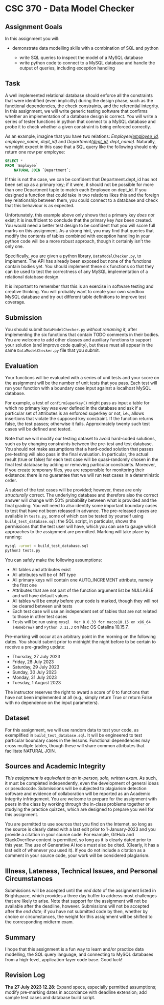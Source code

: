 # CSC 370 - Data Model Checker

## Assignment Goals

In this assignment you will:

  * demonstrate data modelling skills with a combination of SQL and python

    + write SQL queries to inspect the model of a MySQL database
    + write python code to connect to a MySQL database and handle the output of queries, including exception handling

## Task

A well implemented relational database should enforce all the constraints that were identified (even implicitly) during the design phase, such as the functional dependencies, the check constraints, and the referential integrity. In this assignment, we will write generic testing software that confirms whether an implementation of a database design is correct. You will write a series of tester functions in python that connect to a MySQL database and probe it to check whether a given constraint is being enforced correctly.

As an example, imagine that you have two relations: *Employee(<ins>employee_id</ins>, employee_name, dept_id)* and *Department(<ins>dept_id</ins>, dept_name)*. Naturally, we might expect in this case that a SQL query like the following should only return one row per employee:

```sql
SELECT *
FROM `Employee`
    NATURAL JOIN `Department`;
```

If this is not the case, we can be confident that Department.dept_id has not been set up as a primary key; if it were, it should not be possible for more than one Department tuple to match each Employee on dept_id. If you designed a function that could take in two relations likes this and the foreign key relationship between them, you could connect to a database and check that this behaviour is as expected.

Unfortunately, this example above only shows that a primary key _does not_ exist; it is insufficient to conclude that the primary key _has_ been created. You would need a better test design to be confident that you will score full marks on this assignment. As a strong hint, you may find that queries that modify the contents of tables combined with exception handling in your python code will be a more robust approach, though it certainly isn't the only one.

Specifically, you are given a python library, `DataModelChecker.py`, to implement. The API has already been exposed but none of the functions contain bodies yet. You should implement these six functions so that they can be used to test the correctness of any MySQL implementation of a relational database design.

It is important to remember that this is an exercise in software testing and creative thinking. You will probably want to create your own sandbox MySQL database and try out different table definitions to improve test coverage.


## Submission

You should submit `DataModelChecker.py` _without renaming it_, after implementing the six functions that contain TODO comments in their bodies. You are welcome to add other classes and auxiliary functions to support your solution (and improve code quality), but these must all appear in the same `DataModelChecker.py` file that you submit.

## Evaluation

Your functions will be evaluated with a series of unit tests and your score on the assignment will be the number of unit tests that you pass. Each test will run your function with a boundary case input against a localhost MySQL database.

For example, a test of `confirmSuperkey()` might pass as input a table for which no primary key was ever defined in the database and ask if a particular set of attributes is an enforced superkey or not, i.e., allows insertions that violate the supposed key constraint. If the function returns false, the test passes; otherwise it fails. Approximately twenty such test cases will be defined and tested.

Note that we will modify our testing dataset to avoid hard-coded solutions, such as by changing constraints between the pre-test and test database. You should not make assumptions that a hard-coded solution that passes pre-testing will also pass in the final evaluation. In particular, the actual result (true or false) for each test case will be quasi-randomly chosen in the final test database by adding or removing particular constraints. Moreover, if you create temporary files, you are responsible for monitoring their existence: there is no guarantee that we will run test cases in a deterministic order.

A subset of the test cases will be provided; however, these are only _structurally_ correct. The underlying database and therefore also the correct answer will change with 50% probability between what is provided and the final grading. You will need to also identify some important boundary cases to test that have not been released in advance. The pre-released cases are available in `tests.py`, some of which can be tested by yourself using `build_test_database.sql`; the SQL script, in particular, shows the permissions that the test user will have, which you can use to gauge which approaches to the assignment are permitted. Marking will take place by running:

```bash
mysql -uroot < build_test_database.sql
python3 tests.py
```

You can safely make the following assumptions:
  * All tables and attributes exist
  * All attributes will be of INT type
  * All primary keys will contain one AUTO_INCREMENT attribute, namely the first one
  * Attributes that are not part of the function argument list be NULLABLE and will have default values
  * All tables will be empty before your code is marked, though they will not be cleared between unit tests
  * Each test case will use an independent set of tables that are not related to those in other test cases
  * Tests will be run using `mysql  Ver 8.0.33 for macos10.15 on x86_64 (Homebrew)` and `Python 3.11.3` on Mac OS Catalina 10.15.7.

Pre-marking will occur at an arbitrary point in the morning on the following dates. You should submit prior to midnight the night before to be certain to receive a pre-grading update:

  * Thursday, 27 July 2023
  * Friday, 28 July 2023
  * Saturday, 29 July 2023
  * Sunday, 30 July 2023
  * Monday, 31 July 2023
  * Tuesday, 1 August 2023

The instructor reserves the right to award a score of 0 to functions that have not been implemented at all (e.g., simply return True or return False with no dependence on the input parameters).

## Dataset

For this assignment, we will use random data to test your code, as exemplified in `build_test_database.sql`. It will be engineered to test particular boundary cases in the lessons. Functional dependencies may cross multiple tables, though these will share common attributes that facilitate NATURAL JOIN.


## Sources and Academic Integrity

_This assignment is equivalent to an in-person, solo, written exam_. As such, it must be completed independently, even the development of general ideas or pseudocode. Submissions will be subjected to plagiarism detection software and evidence of collaboration will be reported as an Academic Integrity infringement. You are welcome to prepare for the assignment with peers in the class by working through the in-class problems together or studying the practice quizzes, which are designed to prepare you well for this assignment.

You are permitted to use sources that you find on the Internet, so long as the source is clearly dated with a last edit prior to 1-January-2023 and you provide a citation in your source code. For example, GitHub and StackOverflow content is permitted, so long as it is clearly dated prior to this year. The use of Generative AI tools must also be cited. (Clearly, it has a last edit of whenever you used it). If you do not include a citation as a comment in your source code, your work will be considered plagiarism.


## Illness, Lateness, Technical Issues, and Personal Circumstances

Submissions will be accepted until the _end date_ of the assignment listed in Brightspace, which provides a three day buffer to address most challenges that are likely to arise. Note that support for the assignment will not be available after the deadline, however. Submissions will not be accepted after the _end date_; if you have not submitted code by then, whether by choice or circumstances, the weight for this assignment will be shifted to the corresponding midterm exam.

## Summary

I hope that this assignment is a fun way to learn and/or practice data modelling, the SQL query language, and connecting to MySQL databases from a high-level, application-layer code base. Good luck!

## Revision Log

**Thu 27 July 2023 12.28**: Expand specs, especially permitted assumptions; modify pre-marking dates in accordance with deadline extension; add sample test cases and database build script.
